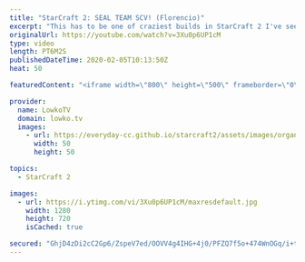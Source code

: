 ```yaml
---
title: "StarCraft 2: SEAL TEAM SCV! (Florencio)"
excerpt: "This has to be one of craziest builds in StarCraft 2 I've seen. It's pretty simple, quite elegant, and surprisingly lethal: Seal Team SCV. In this cast of StarCraft 2 I give commentary to a match submitted to me by Florencio. Florencio plays some of those most ridiculous build orders I've ever seen in"
originalUrl: https://youtube.com/watch?v=3Xu0p6UP1cM
type: video
length: PT6M2S
publishedDateTime: 2020-02-05T10:13:50Z
heat: 50

featuredContent: "<iframe width=\"800\" height=\"500\" frameborder=\"0\" src=\"https://www.youtube.com/embed/3Xu0p6UP1cM\" allow=\"accelerometer; autoplay; encrypted-media; gyroscope; picture-in-picture\" allowfullscreen></iframe>"

provider:
  name: LowkoTV
  domain: lowko.tv
  images:
    - url: https://everyday-cc.github.io/starcraft2/assets/images/organizations/lowko.tv-50x50.jpg
      width: 50
      height: 50

topics:
  - StarCraft 2

images:
  - url: https://i.ytimg.com/vi/3Xu0p6UP1cM/maxresdefault.jpg
    width: 1280
    height: 720
    isCached: true

secured: "GhjD4zDi2cC2Gp6/ZspeV7ed/OOVV4g4IHG+4j0/PFZQ7f5o+474WnOGq/i+t+esU2tS7b7KwPNI7KAoMkIGLNBaoH0t9RIRoNwonhuwkU97p8x3zc7ogyN+UPYaM3YXQ/X/7+UKt8s5H0otSTI3dKikx7O+SAuu11kZOPM6HQhr0eXkUrN2AswynpWIa+dv34toJ3vMzF7eSBDBUBhuYO3Sst0Q+Qg7YfJgzM/0k4j+STP7bBFQQAO26kDwSh/uLmOxRHQwftsDuWFlN9KMh/NGhN0hHk5OIR9Rx2Xv8A68htw1yLfwTfstMHEiOQfGuDZAxEm8JVD1PDcrBJw2Ft81+5zivgv4oBBBE3JP5wiFZJ7gllb4BpaHNQBYcMmLPRCD1zlRMsd4IJ4Eu20Kh1Oa5Tt3OCbChuOUMRyaSmI=;hbwnt18rRhkG48IEu0JmNg=="
---
```


